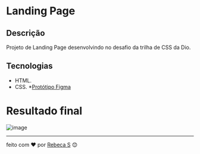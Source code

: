 # Landing Page 

## Descrição
Projeto de Landing Page desenvolvindo no desafio da trilha de CSS da Dio.  

## Tecnologias 
* HTML.
* CSS.
*[Protótipo Figma](https://www.figma.com/file/QGwA7n1zBEqBd9IRHUfaMj/DIO---Desafio-01-(Copy)?type=design&node-id=2%3A6&t=63jU2qzJh4XrYk4U-1)

# Resultado final
![image](https://ik.imagekit.io/zc68f3m83/Desktop_-_1.png?updatedAt=1685559246070)


---
feito com ❤️ por [Rebeca S](https://github.com/rebecasantana) 😊
